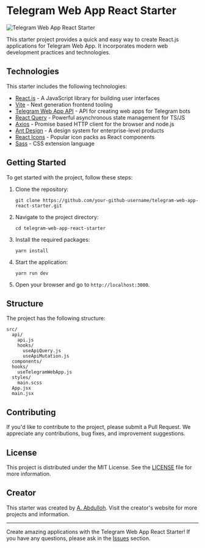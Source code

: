 # Telegram Web App React Starter

![Telegram Web App React Starter](https://images.unsplash.com/photo-1611746869696-d09bce200020?ixlib=rb-4.0.3&ixid=M3wxMjA3fDB8MHxwaG90by1wYWdlfHx8fGVufDB8fHx8fA%3D%3D&auto=format&fit=crop&w=2070&q=80)

This starter project provides a quick and easy way to create React.js applications for Telegram Web App. It incorporates modern web development practices and technologies.

## Technologies

This starter includes the following technologies:

- [React.js](https://reactjs.org/) - A JavaScript library for building user interfaces
- [Vite](https://vitejs.dev/) - Next generation frontend tooling
- [Telegram Web App API](https://core.telegram.org/bots/webapps) - API for creating web apps for Telegram bots
- [React Query](https://react-query.tanstack.com/) - Powerful asynchronous state management for TS/JS
- [Axios](https://axios-http.com/) - Promise based HTTP client for the browser and node.js
- [Ant Design](https://ant.design/) - A design system for enterprise-level products
- [React Icons](https://react-icons.github.io/react-icons/) - Popular icon packs as React components
- [Sass](https://sass-lang.com/) - CSS extension language

## Getting Started

To get started with the project, follow these steps:

1. Clone the repository:
   ```
   git clone https://github.com/your-github-username/telegram-web-app-react-starter.git
   ```

2. Navigate to the project directory:
   ```
   cd telegram-web-app-react-starter
   ```

3. Install the required packages:
   ```
   yarn install
   ```

4. Start the application:
   ```
   yarn run dev
   ```

5. Open your browser and go to `http://localhost:3000`.

## Structure

The project has the following structure:

```
src/
  api/
    api.js
    hooks/
      useApiQuery.js
      useApiMutation.js
  components/
  hooks/
    useTelegramWebApp.js
  styles/
    main.scss
  App.jsx
  main.jsx
```

## Contributing

If you'd like to contribute to the project, please submit a Pull Request. We appreciate any contributions, bug fixes, and improvement suggestions.

## License

This project is distributed under the MIT License. See the [LICENSE](LICENSE) file for more information.

## Creator

This starter was created by [A. Abdulloh](https://www.a-abdullox.uz/). Visit the creator's website for more projects and information.

---

Create amazing applications with the Telegram Web App React Starter! If you have any questions, please ask in the [Issues](https://github.com/your-github-username/telegram-web-app-react-starter/issues) section.